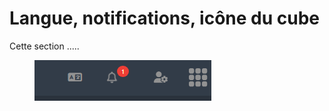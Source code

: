 # Langue, notifications, icône du cube

Cette section .....



<figure><img src="../../.gitbook/assets/image.png" alt=""><figcaption></figcaption></figure>

